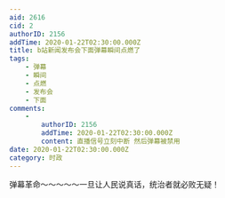 ```yaml
---
aid: 2616
cid: 2
authorID: 2156
addTime: 2020-01-22T02:30:00.000Z
title: b站新闻发布会下面弹幕瞬间点燃了
tags:
    - 弹幕
    - 瞬间
    - 点燃
    - 发布会
    - 下面
comments:
    -
        authorID: 2156
        addTime: 2020-01-22T02:30:00.000Z
        content: 直播信号立刻中断 然后弹幕被禁用
date: 2020-01-22T02:30:00.000Z
category: 时政
---
```


弹幕革命～～～～～一旦让人民说真话，统治者就必败无疑！
